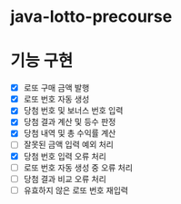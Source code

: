 # java-lotto-precourse

# 기능 구현
- [x] 로또 구매 금액 발행
- [x] 로또 번호 자동 생성
- [x] 당첨 번호 및 보너스 번호 입력
- [x] 당첨 결과 계산 및 등수 판정
- [x] 당첨 내역 및 총 수익률 계산
- [ ] 잘못된 금액 입력 예외 처리
- [x] 당첨 번호 입력 오류 처리
- [ ] 로또 번호 자동 생성 중 오류 처리
- [ ] 당첨 결과 비교 오류 처리
- [ ] 유효하지 않은 로또 번호 재입력